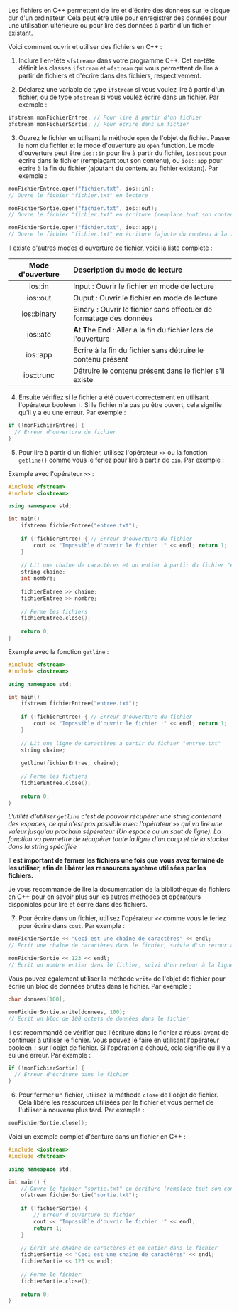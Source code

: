 Les fichiers en C++ permettent de lire et d'écrire des données sur le disque dur d'un ordinateur. Cela peut être utile pour enregistrer des données pour une utilisation ultérieure ou pour lire des données à partir d'un fichier existant.

Voici comment ouvrir et utiliser des fichiers en C++ :

1.  Inclure l'en-tête `<fstream>` dans votre programme C++. Cet en-tête définit les classes `ifstream` et `ofstream` qui vous permettent de lire à partir de fichiers et d'écrire dans des fichiers, respectivement.
   
2.  Déclarez une variable de type `ifstream` si vous voulez lire à partir d'un fichier, ou de type `ofstream` si vous voulez écrire dans un fichier. Par exemple :

```cpp
ifstream monFichierEntree; // Pour lire à partir d'un fichier
ofstream monFichierSortie; // Pour écrire dans un fichier
```

3.  Ouvrez le fichier en utilisant la méthode `open` de l'objet de fichier. Passer le nom du fichier et le mode d'ouverture au `open` function. Le mode d'ouverture peut être `ios::in` pour lire à partir du fichier, `ios::out` pour écrire dans le fichier (remplaçant tout son contenu), ou `ios::app` pour écrire à la fin du fichier (ajoutant du contenu au fichier existant). Par exemple :

```cpp
monFichierEntree.open("fichier.txt", ios::in); 
// Ouvre le fichier "fichier.txt" en lecture

monFichierSortie.open("fichier.txt", ios::out); 
// Ouvre le fichier "fichier.txt" en écriture (remplace tout son contenu)

monFichierSortie.open("fichier.txt", ios::app); 
// Ouvre le fichier "fichier.txt" en écriture (ajoute du contenu à la fin du fichier)
```

Il existe d'autres modes d'ouverture de fichier, voici la liste complète : 

Mode d'ouverture | Description du mode de lecture
:-: | :--
ios::in | Input : Ouvrir le fichier en mode de lecture
ios::out | Ouput : Ouvrir le fichier en mode de lecture
ios::binary | Binary : Ouvrir le fichier sans effectuer de formatage des données
ios::ate | **A**t **T**he **E**nd : Aller a la fin du fichier lors de l'ouverture
ios::app | Ecrire à la fin du fichier sans détruire le contenu présent
ios::trunc | Détruire le contenu présent dans le fichier s'il existe

4.  Ensuite vérifiez si le fichier a été ouvert correctement en utilisant l'opérateur booléen `!`. Si le fichier n'a pas pu être ouvert, cela signifie qu'il y a eu une erreur. Par exemple :

```cpp
if (!monFichierEntree) {
  // Erreur d'ouverture du fichier
}
```

5.  Pour lire à partir d'un fichier, utilisez l'opérateur `>>` ou la fonction `getline()` comme vous le feriez pour lire à partir de `cin`. Par exemple :

Exemple avec l'opérateur `>>` :
```cpp
#include <fstream>
#include <iostream>

using namespace std;

int main()
	ifstream fichierEntree("entree.txt");
	
	if (!fichierEntree) { // Erreur d'ouverture du fichier
		cout << "Impossible d'ouvrir le fichier !" << endl; return 1; 
	}
	
	// Lit une chaîne de caractères et un entier à partir du fichier "entree.txt" 
	string chaine; 
	int nombre; 
	
	fichierEntree >> chaine;
	fichierEntree >> nombre;
	
	// Ferme les fichiers 
	fichierEntree.close(); 
	
	return 0; 
}
```

Exemple avec la fonction `getline` :
```cpp
#include <fstream>
#include <iostream>

using namespace std;

int main()
	ifstream fichierEntree("entree.txt");
	
	if (!fichierEntree) { // Erreur d'ouverture du fichier
		cout << "Impossible d'ouvrir le fichier !" << endl; return 1; 
	}
	
	// Lit une ligne de caractères à partir du fichier "entree.txt" 
	string chaine; 
	
	getline(fichierEntree, chaine);
	
	// Ferme les fichiers 
	fichierEntree.close(); 
	
	return 0; 
}

```
*L'utilité d'utiliser `getline` c'est de pouvoir récupérer une string contenant des espaces, ce qui n'est pas possible avec l'opérateur `>>` qui va lire une valeur jusqu'au prochain sépérateur (Un espace ou un saut de ligne). La fonction va permettre de récupérer toute la ligne d'un coup et de la stocker dans la string spécifiée*

**Il est important de fermer les fichiers une fois que vous avez terminé de les utiliser, afin de libérer les ressources système utilisées par les fichiers.**

Je vous recommande de lire la documentation de la bibliothèque de fichiers en C++ pour en savoir plus sur les autres méthodes et opérateurs disponibles pour lire et écrire dans des fichiers.

7.  Pour écrire dans un fichier, utilisez l'opérateur `<<` comme vous le feriez pour écrire dans `cout`. Par exemple :

```cpp
monFichierSortie << "Ceci est une chaîne de caractères" << endl; 
// Écrit une chaîne de caractères dans le fichier, suivie d'un retour à la ligne

monFichierSortie << 123 << endl; 
// Écrit un nombre entier dans le fichier, suivi d'un retour à la ligne
```

Vous pouvez également utiliser la méthode `write` de l'objet de fichier pour écrire un bloc de données brutes dans le fichier. Par exemple :

```cpp
char donnees[100];

monFichierSortie.write(donnees, 100); 
// Écrit un bloc de 100 octets de données dans le fichier
```

Il est recommandé de vérifier que l'écriture dans le fichier a réussi avant de continuer à utiliser le fichier. Vous pouvez le faire en utilisant l'opérateur booléen `!` sur l'objet de fichier. Si l'opération a échoué, cela signifie qu'il y a eu une erreur. Par exemple :

```cpp
if (!monFichierSortie) {
  // Erreur d'écriture dans le fichier
}
```

6.  Pour fermer un fichier, utilisez la méthode `close` de l'objet de fichier. Cela libère les ressources utilisées par le fichier et vous permet de l'utiliser à nouveau plus tard. Par exemple :

```cpp
monFichierSortie.close();
```

Voici un exemple complet d'écriture dans un fichier en C++ :

```cpp
#include <iostream>
#include <fstream>

using namespace std;

int main() {
	// Ouvre le fichier "sortie.txt" en écriture (remplace tout son contenu)
	ofstream fichierSortie("sortie.txt");
	
	if (!fichierSortie) {
		// Erreur d'ouverture du fichier
		cout << "Impossible d'ouvrir le fichier !" << endl;
		return 1;
	}
	
	// Écrit une chaîne de caractères et un entier dans le fichier
	fichierSortie << "Ceci est une chaîne de caractères" << endl;
	fichierSortie << 123 << endl;
	
	// Ferme le fichier
	fichierSortie.close();
	
	return 0;
}

```